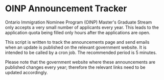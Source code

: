 OINP Announcement Tracker
===================

Ontario Immigration Nominee Program (OINP) Master's Graduate Stream only accepts a very small number of applicants every year. This leads to the application quota being filled only hours after the applications are open.

This script is written to track the announcements page and send emails when an update is published on the relevant government website. It is intended to be called by a cron job. The recommended period is 5 minutes.

Please note that the government website where these announcements are published changes every year; therefore the relevant links need to be updated accordingly.